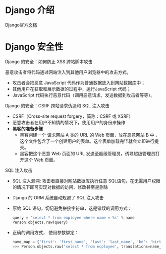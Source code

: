 # Django 介绍

Django官方[文档](https://docs.djangoproject.com/zh-hans)

# Django 安全性

Django 的安全：如何防止 XSS 跨站脚本攻击

恶意攻击者将代码通过网站注入到其他用户浏览器中的攻击方式。

- 攻击者会把恶意 JavaScript 代码作为普通数据放入到网站数据库中；
- 其他用户在获取和展示数据的过程中，运行JavaScript 代码；
- JavaScript 代码执行恶意代码（调用恶意请求，发送数据到攻击者等等）。



Django 的安全：CSRF 跨站请求伪造和 SQL 注入攻击

* CSRF（Cross-site request forgery，简称：CSRF 或 XSRF）
* 恶意攻击者在用户不知情的情况下，使用用户的身份来操作
* **黑客的准备步骤**
  - 黑客创建一个 请求网站 A 类的 URL 的 Web 页面，放在恶意网站 B 中 ，这个文件包含了一个创建用户的表单。这个表单加载完毕就会立即进行提交。
  - 黑客把这个恶意 Web 页面的 URL 发送至超级管理员，诱导超级管理员打开这个 Web 页面。



SQL 注入攻击

* SQL 注入漏洞: 攻击者直接对网站数据库执行任意 SQL语句，在无需用户权限的情况下即可实现对数据的访问、修改甚至是删除

* Django 的 ORM 系统自动规避了 SQL 注入攻击

* 原始 SQL 语句，切记避免拼接字符串，这是错误的调用方式：

  ```python
  query = 'select * from employee where name = %s' % name
  Person.objects.raw(query)
  ```

* 正确的调用方式， 使用参数绑定：

  ```python
  name_map = {'first': 'first_name', 'last': 'last_name', 'bd': 'birth_date', 'pk': 'id'}
  >>> Person.objects.raw('select * from ecployee', translations=name_map)
  ```

  
